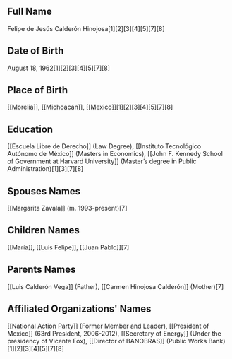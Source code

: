 ## Full Name
Felipe de Jesús Calderón Hinojosa[1][2][3][4][5][7][8]

## Date of Birth
August 18, 1962[1][2][3][4][5][7][8]

## Place of Birth
[[Morelia]], [[Michoacán]], [[Mexico]][1][2][3][4][5][7][8]

## Education
[[Escuela Libre de Derecho]] (Law Degree),
[[Instituto Tecnológico Autónomo de México]] (Masters in Economics),
[[John F. Kennedy School of Government at Harvard University]] (Master’s degree in Public Administration)[1][3][7][8]

## Spouses Names
[[Margarita Zavala]] (m. 1993-present)[7]

## Children Names
[[María]], [[Luis Felipe]], [[Juan Pablo]][7]

## Parents Names
[[Luis Calderón Vega]] (Father),
[[Carmen Hinojosa Calderón]] (Mother)[7]

## Affiliated Organizations' Names
[[National Action Party]] (Former Member and Leader),
[[President of Mexico]] (63rd President, 2006-2012),
[[Secretary of Energy]] (Under the presidency of Vicente Fox),
[[Director of BANOBRAS]] (Public Works Bank)[1][2][3][4][5][7][8]


